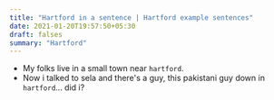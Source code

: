 ```yaml
---
title: "Hartford in a sentence | Hartford example sentences"
date: 2021-01-20T19:57:50+05:30
draft: falses
summary: "Hartford"
---
```

- My folks live in a small town near `hartford`.
- Now i talked to sela and there's a guy, this pakistani guy down in `hartford`... did i?
                 
